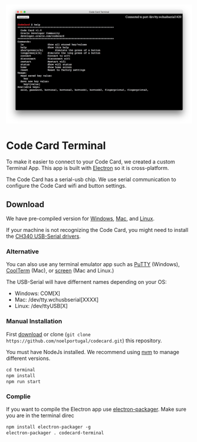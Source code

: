 
![](img/code-card-terminal.png)
# Code Card Terminal

To make it easier to connect to your Code Card, we created a custom Terminal App. This app is built with [Electron](https://electronjs.org/) so it is cross-platform.

The Code Card has a serial-usb chip. We use serial communication to configure the Code Card wifi and button settings.

## Download

We have pre-compiled version for [Windows](https://github.com/noelportugal/codecard/raw/master/terminal/codecard-terminal-win32-x64.zip), [Mac](https://github.com/noelportugal/codecard/raw/master/terminal/codecard-terminal-darwin-x64.zip), and [Linux](https://github.com/noelportugal/codecard/raw/master/terminal/codecard-terminal-linux-x64.zip).

If your machine is not recognizing the Code Card, you might need to install the [CH340 USB-Serial drivers](https://sparks.gogo.co.nz/ch340.html).

### Alternative
You can also use any terminal emulator app such as [PuTTY](https://www.putty.org/) (Windows), [CoolTerm](http://freeware.the-meiers.org/CoolTermMac.zip) (Mac), or [screen](https://linux.die.net/man/1/screen) (Mac and Linux.)

The USB-Serial will have differnent names depending on your OS:
-	Windows: COM[X]
-	Mac: /dev/tty.wchusbserial[XXXX]
-	Linux: /dev/ttyUSB[X]

### Manual Installation

First [download](https://github.com/noelportugal/codecard.git) or clone (`git clone https://github.com/noelportugal/codecard.git`) this repository.

You must have NodeJs installed. We recommend using [nvm](https://github.com/creationix/nvm) to manage different versions.

	cd terminal
	npm install
	npm run start

### Complie
If you want to compile the Electron app use [electron-packager](https://github.com/electron-userland/electron-packager). Make sure you are in the terminal direc
	
	npm install electron-packager -g
	electron-packager . codecard-terminal